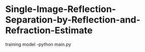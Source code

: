 # Single-Image-Reflection-Separation-by-Reflection-and-Refraction-Estimate
 training model -python main.py
